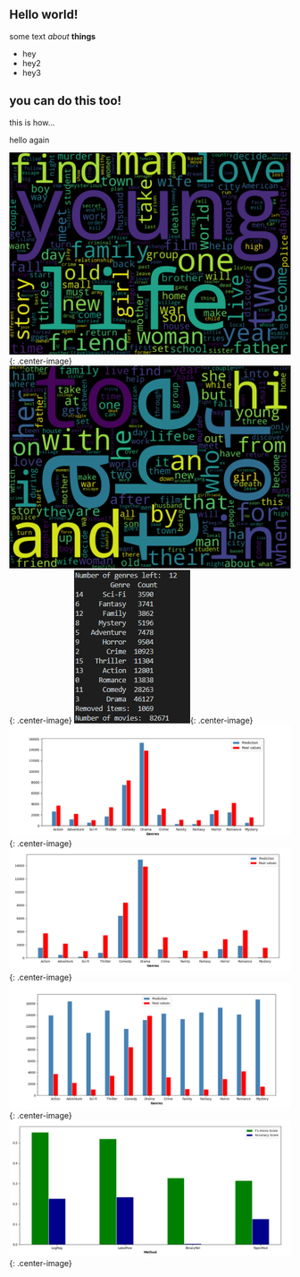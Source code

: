 ## Hello world!

some text _about_ **things**
- hey
- hey2
- hey3


## you can do this too!

this is how...

hello again

![Word Cloud](/images/wordcloud.png){: .center-image}
![Word Cloud](/images/wordcloud_without_pre.png){: .center-image}
![Word Cloud](/images/Genres.png){: .center-image}
![Word Cloud](/images/logisticreg.png){: .center-image}
![Word Cloud](/images/LabelPower.png){: .center-image}
![Word Cloud](/images/BinaryRel.png){: .center-image}
![Word Cloud](/images/scores.png){: .center-image}
